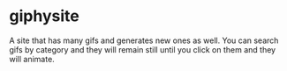 # giphysite
A site that has many gifs and generates new ones as well. You can search gifs by category and they will remain still until you click on them and they will animate. 



